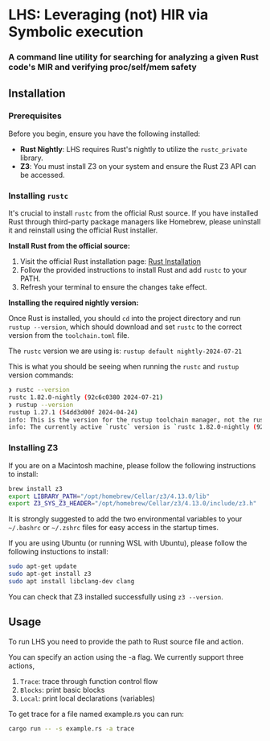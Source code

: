 # LHS: Leveraging (not) HIR via Symbolic execution
### A command line utility for searching for analyzing a given Rust code's MIR and verifying proc/self/mem safety

## Installation

### Prerequisites
Before you begin, ensure you have the following installed:

- **Rust Nightly**: LHS requires Rust's nightly to utilize the `rustc_private` library.
- **Z3**: You must install Z3 on your system and ensure the Rust Z3 API can be accessed.

### Installing `rustc`

It's crucial to install `rustc` from the official Rust source. If you have installed Rust through third-party package managers like Homebrew, please uninstall it and reinstall using the official Rust installer. 

**Install Rust from the official source:**

1. Visit the official Rust installation page: [Rust Installation](https://www.rust-lang.org/tools/install)
2. Follow the provided instructions to install Rust and add `rustc` to your PATH.
3. Refresh your terminal to ensure the changes take effect. 

**Installing the required nightly version:**

Once Rust is installed, you should `cd` into the project directory and run `rustup --version`, which should download and set `rustc` to the correct version from the `toolchain.toml` file.

The `rustc` version we are using is: `rustup default nightly-2024-07-21`

This is what you should be seeing when running the `rustc` and `rustup` version commands:

```bash
❯ rustc --version
rustc 1.82.0-nightly (92c6c0380 2024-07-21)
❯ rustup --version
rustup 1.27.1 (54dd3d00f 2024-04-24)
info: This is the version for the rustup toolchain manager, not the rustc compiler.
info: The currently active `rustc` version is `rustc 1.82.0-nightly (92c6c0380 2024-07-21)`
```

### Installing Z3

If you are on a Macintosh machine, please follow the following instructions to install:

```bash
brew install z3
export LIBRARY_PATH="/opt/homebrew/Cellar/z3/4.13.0/lib"
export Z3_SYS_Z3_HEADER="/opt/homebrew/Cellar/z3/4.13.0/include/z3.h"
```

It is strongly suggested to add the two environmental variables to your `~/.bashrc` or `~/.zshrc` files for easy access in the startup times.

If you are using Ubuntu (or running WSL with Ubuntu), please follow the following instuctions to install:

```bash
sudo apt-get update
sudo apt-get install z3
sudo apt install libclang-dev clang
```

You can check that Z3 installed successfully using `z3 --version`. 

## Usage

To run LHS you need to provide the path to Rust source file and action. 

You can specify an action using the -a flag. We currently support three actions, 
1) `Trace`: trace through function control flow
2) `Blocks`: print basic blocks
3) `Local`: print local declarations (variables)

To get trace for a file named example.rs you can run:
```bash
cargo run -- -s example.rs -a trace
```

